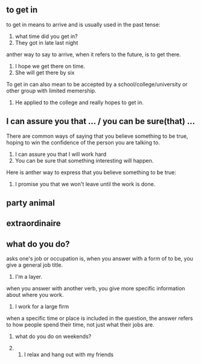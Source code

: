 

## to get in

to get in means to arrive and is usually used in the past tense:

1. what time did you get in?
2. They got in late last night

anther way to say to arrive, when it refers to the future, is to get there.

1. I hope we get there on time.
2. She will get there by six

To get in can also mean to be accepted by a school/college/university or other group with limited memership.

1. He applied to the college and really hopes to get in.



## I can assure you that ... / you can be sure(that) ...

There are common ways of saying that you believe something to be true, hoping to win the confidence of the person you are talking to.

1. I can assure you that I will work hard
2. You can be sure that something interesting will happen.

Here is anther way to express that you believe something to be true:

1. I promise you that we won't leave until the work is done.



## party animal



## extraordinaire



## what do you do?

asks one's job or occupation is, when you answer with a form of to be, you give a general job title.

1. I'm a layer.

when you answer with another verb, you give more specific information about where you work.

1. I work for a large firm

when a specific time or place is included in the question, the answer refers to how people spend their time, not just what their jobs are.

1. what do you do on weekends?

1. 1. I relax and hang out with my friends
